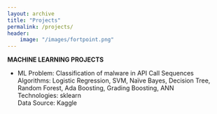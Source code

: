 ```yaml
---
layout: archive
title: "Projects"
permalink: /projects/
header:
    image: "/images/fortpoint.png"
---
```


**MACHINE LEARNING PROJECTS**
* ML Problem: Classification of malware in API Call Sequences<br>
Algorithms: Logistic Regression, SVM, Naïve Bayes, Decision Tree, Random Forest, Ada Boosting, Grading Boosting, ANN<br>
Technologies: sklearn<br>
Data Source: Kaggle
